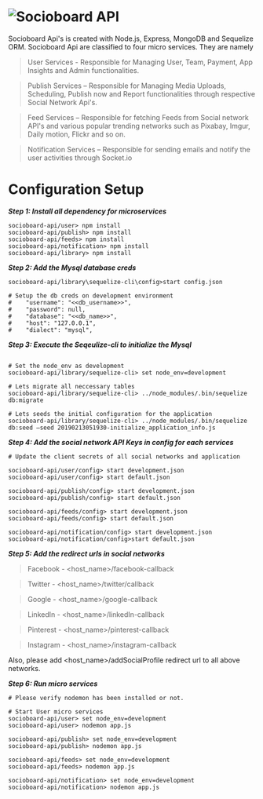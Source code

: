  ![Socioboard API](http://i.imgur.com/aKbFCOy.png "Your Open-source Social Media Dashboard")
==========
Socioboard Api's is created with Node.js, Express, MongoDB and Sequelize ORM. Socioboard Api are classified to four micro services. They are namely 

> User Services - Responsible for Managing User, Team, Payment, App Insights and Admin functionalities.

> Publish Services – Responsible for Managing Media Uploads, Scheduling, Publish now and Report functionalities through respective Social Network Api's.

> Feed Services – Responsible for fetching Feeds from Social network API's and various popular trending networks such as Pixabay, Imgur, Daily motion, Flickr and so on. 

> Notification Services – Responsible for sending emails and notify the user activities through Socket.io

**Configuration Setup**
============

***Step 1: Install all dependency for microservices*** 
```shell
socioboard-api/user> npm install
socioboard-api/publish> npm install
socioboard-api/feeds> npm install
socioboard-api/notification> npm install
socioboard-api/library> npm install
```

***Step 2: Add the Mysql database creds***
```shell
socioboard-api/library\sequelize-cli\config>start config.json

# Setup the db creds on development environment
#    "username": "<<db_username>>",
#    "password": null,
#    "database": "<<db_name>>",
#    "host": "127.0.0.1",
#    "dialect": "mysql",
```

***Step 3: Execute the Seqeulize-cli to initialize the Mysql***
```shell

# Set the node_env as development
socioboard-api/library/sequelize-cli> set node_env=development

# Lets migrate all neccessary tables
socioboard-api/library/sequelize-cli> ../node_modules/.bin/sequelize db:migrate

# Lets seeds the initial configuration for the application
socioboard-api/library/sequelize-cli> ../node_modules/.bin/sequelize db:seed —seed 20190213051930-initialize_application_info.js
```

***Step 4: Add the social network API Keys in config for each services***
```shell
# Update the client secrets of all social networks and application

socioboard-api/user/config> start development.json
socioboard-api/user/config> start default.json

socioboard-api/publish/config> start development.json
socioboard-api/publish/config> start default.json

socioboard-api/feeds/config> start development.json
socioboard-api/feeds/config> start default.json

socioboard-api/notification/config> start development.json
socioboard-api/notification/config>start default.json
```

***Step 5: Add the redirect urls in social networks***

> Facebook - <host_name>/facebook-callback

> Twitter - <host_name>/twitter/callback

> Google - <host_name>/google-callback

> LinkedIn - <host_name>/linkedIn-callback

> Pinterest - <host_name>/pinterest-callback

> Instagram - <host_name>/instagram-callback

Also, please add <host_name>/addSocialProfile redirect url to all above networks. 

***Step 6: Run micro services***
```shell
# Please verify nodemon has been installed or not.

# Start User micro services
socioboard-api/user> set node_env=development
socioboard-api/user> nodemon app.js

socioboard-api/publish> set node_env=development
socioboard-api/publish> nodemon app.js

socioboard-api/feeds> set node_env=development
socioboard-api/feeds> nodemon app.js

socioboard-api/notification> set node_env=development
socioboard-api/notification> nodemon app.js

```